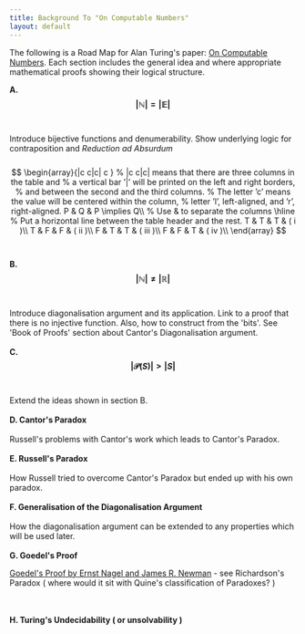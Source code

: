 ```yaml
---
title: Background To "On Computable Numbers"
layout: default
---
```


The following is a Road Map for Alan Turing's paper: [On Computable Numbers](https://www.cs.virginia.edu/~robins/Turing_Paper_1936.pdf). Each section includes the general idea and where appropriate mathematical proofs showing their logical structure. 

<b>A. $$ |\mathbb{N}| = |\mathbb{E}| $$</b>
<br>
<br>
Introduce bijective functions and denumerability. Show underlying logic for contraposition and <i>Reduction ad Absurdum</i>
<br>
<br>
$$
\begin{array}{|c c|c| c }
% |c c|c| means that there are three columns in the table and
% a vertical bar ’|’ will be printed on the left and right borders,
% and between the second and the third columns.
% The letter ’c’ means the value will be centered within the column,
% letter ’l’, left-aligned, and ’r’, right-aligned.
P & Q & P \implies Q\\  % Use & to separate the columns
\hline % Put a horizontal line between the table header and the rest.
T & T & T & ( i )\\
T & F & F & ( ii )\\
F & T & T & ( iii )\\
F & F & T & ( iv )\\
\end{array}
$$
<br>
<br>
<b>B. $$ |\mathbb{N}| \ne |\mathbb{R}| $$</b>
<br>
<br>
Introduce diagonalisation argument and its application. Link to a proof that there is no injective function. Also, how to construct from the 'bits'. See 'Book of Proofs' section about Cantor's Diagonalisation argument.
<br>
<br>
<b>C. $$ |\mathcal{P}(S)| > |S| $$ </b>
<br>
<br>
Extend the ideas shown in section B.
<br>
<br>
<b>D. Cantor's Paradox</b>
<br>
<br>
Russell's problems with Cantor's work which leads to Cantor's Paradox.
<br>
<br>
<b>E. Russell's Paradox</b>
<br>
<br>
How Russell tried to overcome Cantor's Paradox but ended up with his own paradox.
<br>
<br>
<b>F. Generalisation of the Diagonalisation Argument</b>
<br>
<br>
How the diagonalisation argument can be extended to any properties which will be used later.
<br>
<br>
<b>G. Goedel's Proof</b>

[Goedel's Proof by Ernst Nagel and James R. Newman](https://calculemus.org/cafe-aleph/raclog-arch/nagel-newman.pdf) - see Richardson's Paradox ( where would it sit with Quine's classification of Paradoxes? )

<br>
<br>
<b>H. Turing's Undecidability ( or unsolvability )</b>
<br>
<br>
